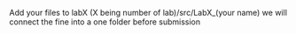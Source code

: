Add your files to labX (X being number of lab)/src/LabX_(your name) we will connect the fine into a one folder before submission
